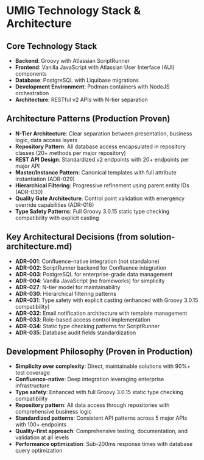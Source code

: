 # UMIG Technology Stack & Architecture

## Core Technology Stack
- **Backend**: Groovy with Atlassian ScriptRunner
- **Frontend**: Vanilla JavaScript with Atlassian User Interface (AUI) components
- **Database**: PostgreSQL with Liquibase migrations
- **Development Environment**: Podman containers with NodeJS orchestration
- **Architecture**: RESTful v2 APIs with N-tier separation

## Architecture Patterns (Production Proven)
- **N-Tier Architecture**: Clear separation between presentation, business logic, data access layers
- **Repository Pattern**: All database access encapsulated in repository classes (20+ methods per major repository)
- **REST API Design**: Standardized v2 endpoints with 20+ endpoints per major API
- **Master/Instance Pattern**: Canonical templates with full attribute instantiation (ADR-029)
- **Hierarchical Filtering**: Progressive refinement using parent entity IDs (ADR-030)
- **Quality Gate Architecture**: Control point validation with emergency override capabilities (ADR-016)
- **Type Safety Patterns**: Full Groovy 3.0.15 static type checking compatibility with explicit casting

## Key Architectural Decisions (from solution-architecture.md)
- **ADR-001**: Confluence-native integration (not standalone)
- **ADR-002**: ScriptRunner backend for Confluence integration
- **ADR-003**: PostgreSQL for enterprise-grade data management
- **ADR-004**: Vanilla JavaScript (no frameworks) for simplicity
- **ADR-027**: N-tier model for maintainability
- **ADR-030**: Hierarchical filtering patterns
- **ADR-031**: Type safety with explicit casting (enhanced with Groovy 3.0.15 compatibility)
- **ADR-032**: Email notification architecture with template management
- **ADR-033**: Role-based access control implementation
- **ADR-034**: Static type checking patterns for ScriptRunner
- **ADR-035**: Database audit fields standardization

## Development Philosophy (Proven in Production)
- **Simplicity over complexity**: Direct, maintainable solutions with 90%+ test coverage
- **Confluence-native**: Deep integration leveraging enterprise infrastructure
- **Type safety**: Enhanced with full Groovy 3.0.15 static type checking compatibility
- **Repository pattern**: All data access through repositories with comprehensive business logic
- **Standardized patterns**: Consistent API patterns across 5 major APIs with 100+ endpoints
- **Quality-first approach**: Comprehensive testing, documentation, and validation at all levels
- **Performance optimization**: Sub-200ms response times with database query optimization